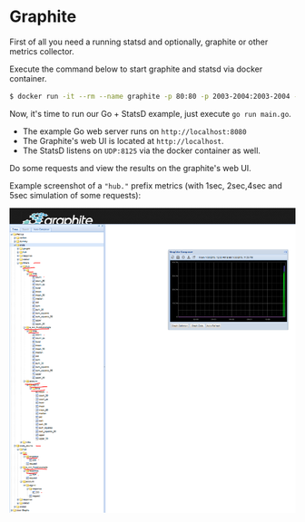 # Graphite

First of all you need a running statsd and optionally, graphite or other metrics collector.

Execute the command below to start graphite and statsd via docker container.

```sh
$ docker run -it --rm --name graphite -p 80:80 -p 2003-2004:2003-2004 -p 2023-2024:2023-2024 -p 8125:8125/udp -p 8126:8126 graphiteapp/graphite-statsd
```

Now, it's time to run our Go + StatsD example, just execute `go run main.go`.

- The example Go web server runs on `http://localhost:8080`
- The Graphite's web UI is located at `http://localhost`.
- The StatsD listens on `UDP:8125` via the docker container as well.

Do some requests and view the results on the graphite's web UI.

Example screenshot of a `"hub."` prefix metrics (with 1sec, 2sec,4sec and 5sec simulation of some requests):

![](graphite-example.png)